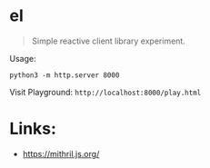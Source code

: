 # el

> Simple reactive client library experiment.

Usage:
```console
python3 -m http.server 8000
```
Visit Playground: `http://localhost:8000/play.html`

Links:
===
- https://mithril.js.org/
